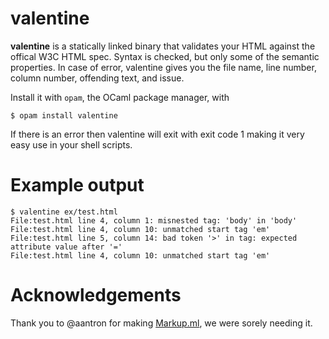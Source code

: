 valentine
===========

**valentine** is a statically linked binary that validates your HTML
against the offical W3C HTML spec. Syntax is checked, but only some of
the semantic properties. In case of error, valentine gives you the file
name, line number, column number, offending text, and issue.

Install it with `opam`, the OCaml package manager, with 

```shell
$ opam install valentine
```

If there is an error then valentine will exit with exit code 1 making
it very easy use in your shell scripts.

Example output
=================

```shell
$ valentine ex/test.html
File:test.html line 4, column 1: misnested tag: 'body' in 'body'
File:test.html line 4, column 10: unmatched start tag 'em'
File:test.html line 5, column 14: bad token '>' in tag: expected attribute value after '='
File:test.html line 4, column 10: unmatched start tag 'em'
```

Acknowledgements
====================

Thank you to @aantron for making
[Markup.ml](https://github.com/aantron/markup.ml), we were sorely
needing it.
